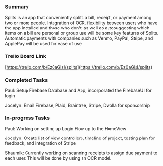 ### Summary

Splits is an app that conveniently splits a bill, receipt, or payment among two or more people. Integration of OCR, flexibility between users who have the app installed and those who don't, as well as autosuggesting which items on a bill are personal or group use will be some key features of Splits. Automatic payments with companies such as Venmo, PayPal, Stripe, and ApplePay will be used for ease of use.

### Trello Board Link

[https://trello.com/b/Ez0aGlsI/splits](https://trello.com/b/Ez0aGlsI/splits)

### Completed Tasks

Paul: Setup Firebase Database and App, incorporated the FirebaseUI for login

Jocelyn: Email Firebase, Plaid, Braintree, Stripe, Dwolla for sponsorship

### In-progress Tasks

Paul: Working on setting up Login Flow up to the HomeView

Jocelyn: Create list of view controllers, timeline of project, testing plan for feedback, and integration of Stripe

Shaumik: Currently working on scanning receipts to assign due payment to each user. This will be done by using an OCR model.
